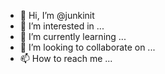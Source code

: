 - 👋 Hi, I’m @junkinit
- 👀 I’m interested in ...
- 🌱 I’m currently learning ...
- 💞️ I’m looking to collaborate on ...
- 📫 How to reach me ...

<!---
junkinit/junkinit is a ✨ special ✨ repository because its `README.md` (this file) appears on your GitHub profile.
You can click the Preview link to take a look at your changes.
--->
